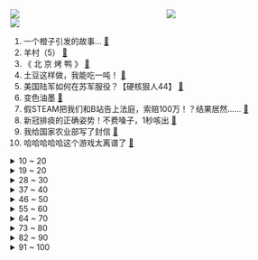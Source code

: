 <div >
	<a style="float:left;width:55%;" href = "https://github.com/anuraghazra/github-readme-stats">
	 <img src = "https://github-readme-stats.vercel.app/api?username=iuuuuuaena&theme=buefy&show_icons=true"/>
	</a>
	<a  style="float:right;width:45%" href = "https://github.com/anuraghazra/github-readme-stats">
	 <img  src="https://github-readme-stats.vercel.app/api/top-langs/?username=anuraghazra&layout=compact"/>
	</a>
	</div>

[![](https://img.shields.io/badge/jxd-@jxdgogogo.xyz-yellowgreen.svg)](https://www.jxdgogogo.xyz)<br>
1. 一个橙子引发的故事… [:link:](//www.bilibili.com/video/BV1F44y1o7ee) <br>
2. 羊村（5） [:link:](//www.bilibili.com/video/BV11P4y1i7KU) <br>
3. 《 北 京 烤 鸭 》 [:link:](//www.bilibili.com/video/BV1Ad4y1e7va) <br>
4. 土豆这样做，我能吃一吨！ [:link:](//www.bilibili.com/video/BV1GW4y1M7FZ) <br>
5. 美国陆军如何在苏军服役？【硬核狠人44】 [:link:](//www.bilibili.com/video/BV1U84y147Rm) <br>
6. 变色油墨 [:link:](//www.bilibili.com/video/BV1Hg411J7z8) <br>
7. 假STEAM把我们和B站告上法庭，索赔100万！？结果居然…… [:link:](//www.bilibili.com/video/BV1c24y1S7Rx) <br>
8. 新冠排痰的正确姿势！不费嗓子，1秒咳出 [:link:](//www.bilibili.com/video/BV1UW4y1T7gZ) <br>
9. 我给国家农业部写了封信 [:link:](//www.bilibili.com/video/BV1g24y1Q72H) <br>
10. 哈哈哈哈哈这个游戏太离谱了 [:link:](//www.bilibili.com/video/BV1bv4y1z7mg) <br>
<details>
<summary>10 ~ 20</summary>

11. 只要我够阴间，我就不会阳 [:link:](//www.bilibili.com/video/BV1de411c7CW) <br>
12. 2022，看见平凡微光 [:link:](//www.bilibili.com/video/BV1fd4y1Y7Uo) <br>
13. 街头冻梨小摊的冻梨热饮！ [:link:](//www.bilibili.com/video/BV1qG411N7Uk) <br>
14. 任 何 男 人 都 要 穿 衣 服！ [:link:](//www.bilibili.com/video/BV19G4y1f79p) <br>
15. 时隔三年 终于回国了 [:link:](//www.bilibili.com/video/BV1c14y1P7AP) <br>
16. 齁 甜 紫 薯 奶 冻 [:link:](//www.bilibili.com/video/BV1Ye4y1L75S) <br>
17. 可能是全球第一的自助餐？龙虾鹅肝鱼子酱无限上！ 能吃回本吗？ [:link:](//www.bilibili.com/video/BV1Mv4y1X78Q) <br>
18. 求问这个人会飞是真的吗？这个台词出自哪部动画？ [:link:](//www.bilibili.com/video/BV1Y44y1U7yW) <br>
19. 我算出了汤姆的毛有多少根？b站第一人 [:link:](//www.bilibili.com/video/BV168411n7fy) <br>
</details>
<details>
<summary>19 ~ 20</summary>

20. 观众朋友们，我想死你们了 [:link:](//www.bilibili.com/video/BV1B8411H75d) <br>
21. 聊聊我的火影入坑史，以及如何砸了500多万人民币的【全服战力第一的回忆录】 [:link:](//www.bilibili.com/video/BV1E44y1o7rf) <br>
22. 「英雄梦想」Argentina - 2022 [:link:](//www.bilibili.com/video/BV1te4y1L7uf) <br>
23. 脸都气歪了！这就是把负反馈做到极致的跑酷游戏 [:link:](//www.bilibili.com/video/BV1Ge4y1j7Lk) <br>
24. 战 术 核 打 击 ！【C4快乐阴人流#36】 [:link:](//www.bilibili.com/video/BV118411n7Wt) <br>
25. “让 你 二 创，不 是 让 你 创 死 观 众 呀 喂！” [:link:](//www.bilibili.com/video/BV1UK411z7jo) <br>
26. 人均七百块的全熟牛排，胖老头直呼入口即化【凭啥这么贵48-王品】 [:link:](//www.bilibili.com/video/BV1Ke411w71F) <br>
27. VERNON 'Black Eye' Official MV [:link:](//www.bilibili.com/video/BV16g411t7fc) <br>
28. 40度高骚+咳血，把人烧智障了 [:link:](//www.bilibili.com/video/BV1SM411m7f2) <br>
</details>
<details>
<summary>28 ~ 30</summary>

29. 恭喜你刷到转阴小猫 [:link:](//www.bilibili.com/video/BV1re4y1L7b2) <br>
30. “赐我一场名为东百的梦” [:link:](//www.bilibili.com/video/BV1GG4y1J7Bj) <br>
31. 都说原声才好，那就继续发原声版吧！没几个赞没人给币也不要紧了…… [:link:](//www.bilibili.com/video/BV1hg411J7yv) <br>
32. 新冠转阴后千万不要放松警惕！ [:link:](//www.bilibili.com/video/BV1p24y1S7t2) <br>
33. 《 阳 了..我 看 见 我 太 奶 了... 》 [:link:](//www.bilibili.com/video/BV1iP4y1B7wM) <br>
34. 致敬袁爷爷的模组《稻香》 [:link:](//www.bilibili.com/video/BV1BM411m7Ka) <br>
35. 被这《四大名著合订本》笑死 [:link:](//www.bilibili.com/video/BV1MK41167ev) <br>
36. 七分害怕，三分期待，十分变态 [:link:](//www.bilibili.com/video/BV1sM411m7bT) <br>
37. [威神V/WayV]《Diamonds Only》Track Video [:link:](//www.bilibili.com/video/BV1U24y1U7fP) <br>
</details>
<details>
<summary>37 ~ 40</summary>

38. 感人短片：父亲 [:link:](//www.bilibili.com/video/BV1bA411D7YJ) <br>
39. 小爱同学你还好吗 [:link:](//www.bilibili.com/video/BV1LG4y1R7sC) <br>
40. 【照我以火】FC-EX1至8突袭 摆完挂机 简单好抄 [:link:](//www.bilibili.com/video/BV1914y1A7sn) <br>
41. 哈哈哈，大番薯有没有谁知道？ [:link:](//www.bilibili.com/video/BV1E14y1E74u) <br>
42. 这真的是拿来吃的吗！？？？？ [:link:](//www.bilibili.com/video/BV1EK411B78P) <br>
43. 高中永远用不烂的作文素材 [:link:](//www.bilibili.com/video/BV1aD4y1h7Gs) <br>
44. 东北师傅太过分了！怎么能这样卖呢？这菜纯粹欺负外地人！｜真探来了 [:link:](//www.bilibili.com/video/BV12G4y1J7pv) <br>
45. 用英伦史诗的方式记录回村第一天 [:link:](//www.bilibili.com/video/BV1v44y1d7RC) <br>
46. 全程高能 || 失街亭，一步不能走错的弱者悲哀 [:link:](//www.bilibili.com/video/BV1C24y1U75H) <br>
</details>
<details>
<summary>46 ~ 50</summary>

47. 爱言叶Ⅳ(鹿乃xLONxHanser) [:link:](//www.bilibili.com/video/BV1Hg411J79a) <br>
48. 老师全阳了，学校快倒闭了，今天只有一个学生来上学...... [:link:](//www.bilibili.com/video/BV17e411c73A) <br>
49. PDD最便宜相机开箱！傻眼了，相机还能这样？ [:link:](//www.bilibili.com/video/BV1qe411c7uS) <br>
50. 【万字解说】全球70亿人同时昏迷137秒，是一种什么体验？一口气看完经典烧脑悬疑美剧《未来闪影》 [:link:](//www.bilibili.com/video/BV1824y1S79f) <br>
51. 原神躲闪摇玩具来了！又欠揍又可爱！ [:link:](//www.bilibili.com/video/BV1K8411H7cp) <br>
52. 【战双帕弥什】命束止境 | 露西亚·深红囚影角色动画短片 [:link:](//www.bilibili.com/video/BV1be4y1K7X9) <br>
53. 不会变身，还上什么网课！ [:link:](//www.bilibili.com/video/BV18V4y1c7Hk) <br>
54. 本王从不跟病毒讲武德 [:link:](//www.bilibili.com/video/BV1GW4y1M7Gq) <br>
55. 剃羊毛真的有这么丝滑吗？ [:link:](//www.bilibili.com/video/BV1SV4y1c7CG) <br>
</details>
<details>
<summary>55 ~ 60</summary>

56. 真的有这么酥软吗? [:link:](//www.bilibili.com/video/BV1tg411J7ZN) <br>
57. 没人能阻止我结婚！奥密克戎：我可以 [:link:](//www.bilibili.com/video/BV1L14y1w7YH) <br>
58. 《明日方舟》EP - Snowy Night [:link:](//www.bilibili.com/video/BV1oW4y1N72d) <br>
59. 评分4.7！又典又烂又逆天！吐槽2015四大名著力作《圣剑使的禁咒咏唱》 [:link:](//www.bilibili.com/video/BV1F24y1S7NL) <br>
60. 传承国粹经典，弘扬戏曲艺术！画脸谱 [:link:](//www.bilibili.com/video/BV1JA411X7dE) <br>
61. 3片肥牛的日式盖饭，割不动中国人了【暗中观察263】IC实验室 [:link:](//www.bilibili.com/video/BV12D4y1774M) <br>
62. 【原神】3.3你不得不知道的三个小技巧 [:link:](//www.bilibili.com/video/BV1Ee411c7c6) <br>
63. “朋友们新年的钟声马上就要敲响” [:link:](//www.bilibili.com/video/BV1Wd4y1e7CR) <br>
64. 全世界最贵的海鲜！100克要1000元！价格堪比黄金！到底有多好吃？ [:link:](//www.bilibili.com/video/BV1sg411J7vM) <br>
</details>
<details>
<summary>64 ~ 70</summary>

65. 全网首测！轰炸机坐起来是什么体验！？ [:link:](//www.bilibili.com/video/BV1E14y1P7aY) <br>
66. 新概念复习 [:link:](//www.bilibili.com/video/BV1nA411X7gd) <br>
67. 英国博主：中国放开了 老外怎么看 [:link:](//www.bilibili.com/video/BV1Te411c7jj) <br>
68. 【喜哥】有点亲情，但并不多 [:link:](//www.bilibili.com/video/BV1rK411q7sj) <br>
69. 漠叔作客广西北海，连狗都请客吃饭，村民列队欢迎 [:link:](//www.bilibili.com/video/BV1gK411B7oB) <br>
70. 🤜 两 面 夹 击 🤛 [:link:](//www.bilibili.com/video/BV1mW4y1T7Gd) <br>
71. 原来我只是一个简单的支教老师 [:link:](//www.bilibili.com/video/BV1RM41127KD) <br>
72. “我，赐你无期徒刑” [:link:](//www.bilibili.com/video/BV1X8411n7G8) <br>
73. 【诺子】盲人Vup的第一视角出行 我的世界是什么样的？ [:link:](//www.bilibili.com/video/BV1bK411B7kg) <br>
</details>
<details>
<summary>73 ~ 80</summary>

74. 童年噩梦真的来了！被查尔斯小火车追杀！ [:link:](//www.bilibili.com/video/BV1LM411m7Eb) <br>
75. 深圳.天屿水·茶蔬   厨子探店¥206？ [:link:](//www.bilibili.com/video/BV15G411N7Ki) <br>
76. 回来带我走吧，我一直在原地 [:link:](//www.bilibili.com/video/BV1sg411J7Py) <br>
77. 九道十五分钟极速糊弄料理，梦想是不洗不切一锅到底 [:link:](//www.bilibili.com/video/BV1GR4y1r7vj) <br>
78. 《Bloody Mary》完整版翻唱 [:link:](//www.bilibili.com/video/BV1Lg411J7hA) <br>
79. 吴彤：价值也上了，钱也赚了，观众也恶心到了，开心捏《无限超越班》 [:link:](//www.bilibili.com/video/BV1MW4y1M7p2) <br>
80. 剑 魔 玩 家 免 疫 系 统 [:link:](//www.bilibili.com/video/BV1VA411X7Lf) <br>
81. 曾经重装骑行独闯西藏阿里，在奥密克戎面前依然不堪一击 [:link:](//www.bilibili.com/video/BV1c14y1P7v5) <br>
82. 【鬼畜rap】文艺复兴！带你回到从前的哔哩哔哩 [:link:](//www.bilibili.com/video/BV1K44y1f7aa) <br>
</details>
<details>
<summary>82 ~ 90</summary>

83. 「Muse Dash」×「明日方舟」联动决定！ [:link:](//www.bilibili.com/video/BV12G4y1J76V) <br>
84. 一个视频，带你回味本届世界杯！ [:link:](//www.bilibili.com/video/BV1JA411X7ug) <br>
85. 我建了一艘豪华邮轮，上下7层空间，还能养蝌蚪！ [:link:](//www.bilibili.com/video/BV1N44y1f7Tx) <br>
86. 当我意外入坑了从腾讯官网下载的原神... [:link:](//www.bilibili.com/video/BV1C8411H7NC) <br>
87. 【原神互动视频】当散兵来到地球与你谈恋爱 [:link:](//www.bilibili.com/video/BV1tg411J7E9) <br>
88. 华莱士全系列25种单品大测评！究竟哪款最好吃？ [:link:](//www.bilibili.com/video/BV1FA411X7hz) <br>
89. 刘亦菲创维演绎东方美学 [:link:](//www.bilibili.com/video/BV1cK41167S6) <br>
90. 为了能轻松洗澡，我将浴室改造成洗车间这件事 [:link:](//www.bilibili.com/video/BV1YG4y177Mq) <br>
91. 其实 他整蛊也成功过… [:link:](//www.bilibili.com/video/BV1tG4y1J7iy) <br>
</details>
<details>
<summary>91 ~ 100</summary>

92. 时隔整整6年！这款永久涨价2次的神作居然能再次新史低？！【Steam冬季特卖史低游戏推荐】12.23-1.6 [:link:](//www.bilibili.com/video/BV1Sd4y1Y7as) <br>
93. 复古永不过时  衣服土了就改造一下！ [:link:](//www.bilibili.com/video/BV12v4y1Q7hv) <br>
94. 【SNOW MIKU 2023】SnowMix♪ / まらしぃ feat. 初音未来 [:link:](//www.bilibili.com/video/BV15d4y1e78c) <br>
95. 随舞～ [:link:](//www.bilibili.com/video/BV1RP4y1B7F4) <br>
96. 一咬就爆汁的炸鸡排 [:link:](//www.bilibili.com/video/BV1Fv4y1z7sG) <br>
97. 连续上课12天后，我的歌德利椅子上长出了和泉纱雾 [:link:](//www.bilibili.com/video/BV1qV4y1c7rg) <br>
98. 这些难道不是全国统一的吗？ [:link:](//www.bilibili.com/video/BV1PR4y1678g) <br>
99. 话痨枪战，瑞克和莫蒂打造的科幻游戏！ [:link:](//www.bilibili.com/video/BV1yG4y1J7us) <br>
100. 【特效向】胜利男神：终姬 [:link:](//www.bilibili.com/video/BV1GV4y1F7eC) <br>
</details>

